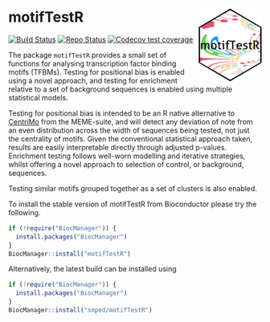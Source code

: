 # motifTestR <img id="motiftestr_logo" alt="MotifTestR Logo" src="inst/figures/favicon.png" align="right" width = "125" />

<!-- badges: start -->
[![Build Status](https://github.com/smped/motifTestR/workflows/R-CMD-check-bioc/badge.svg)](https://github.com/smped/motifTestR/actions)
[![Repo Status](https://img.shields.io/badge/repo%20status-Active-green.svg)](https://shields.io/)
[![Codecov test coverage](https://codecov.io/gh/smped/motifTestR/branch/gh-actions/graph/badge.svg)](https://codecov.io/gh/smped/motifTestR?branch=gh-actions)
<!-- badges: end -->


The package `motifTestR` provides a small set of functions for analysing transcription factor binding motifs (TFBMs).
Testing for positional bias is enabled using a novel approach, and testing for enrichment relative to a set of background sequences is enabled using multiple statistical models.

Testing for positional bias is intended to be an R native alternative to [CentriMo](https://meme-suite.org/meme/doc/centrimo.html) from the MEME-suite, and will detect any deviation of note from an even distribution across the width of sequences being tested, not just the centrality of motifs.
Given the conventional statistical approach taken, results are easily interpretable directly through adjusted p-values.
Enrichment testing follows well-worn modelling and iterative strategies, whilst offering a novel approach to selection of control, or background, sequences.

Testing similar motifs grouped together as a set of clusters is also enabled.

To install the stable version of motifTestR from Bioconductor please try the following.

``` r
if (!require("BiocManager")) {
  install.packages("BiocManager")
}
BiocManager::install("motifTestR")
```

Alternatively, the latest build can be installed using

``` r
if (!require("BiocManager")) {
  install.packages("BiocManager")
}
BiocManager::install("smped/motifTestR")
```

